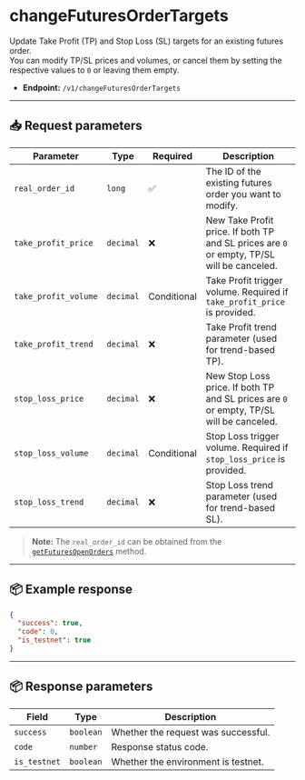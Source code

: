 # changeFuturesOrderTargets

Update Take Profit (TP) and Stop Loss (SL) targets for an existing futures order.  
You can modify TP/SL prices and volumes, or cancel them by setting the respective values to `0` or leaving them empty.

- **Endpoint:** `/v1/changeFuturesOrderTargets`

---

## 📥 Request parameters

| **Parameter**        | **Type**   | **Required** | **Description**                                                                                 |
|----------------------|------------|--------------|-------------------------------------------------------------------------------------------------|
| `real_order_id`      | `long`     | ✅           | The ID of the existing futures order you want to modify.                                       |
| `take_profit_price`  | `decimal`  | ❌           | New Take Profit price. If both TP and SL prices are `0` or empty, TP/SL will be canceled.      |
| `take_profit_volume` | `decimal`  | Conditional  | Take Profit trigger volume. Required if `take_profit_price` is provided.                      |
| `take_profit_trend`  | `decimal`  | ❌           | Take Profit trend parameter (used for trend-based TP).                                         |
| `stop_loss_price`    | `decimal`  | ❌           | New Stop Loss price. If both TP and SL prices are `0` or empty, TP/SL will be canceled.        |
| `stop_loss_volume`   | `decimal`  | Conditional  | Stop Loss trigger volume. Required if `stop_loss_price` is provided.                           |
| `stop_loss_trend`    | `decimal`  | ❌           | Stop Loss trend parameter (used for trend-based SL).                                           |

> **Note:** The `real_order_id` can be obtained from the [`getFuturesOpenOrders`](/docs/methods/getFuturesOpenOrders.md) method.

---

## 📦 Example response

```json
{
  "success": true,
  "code": 0,
  "is_testnet": true
}

```

---

## 📦 Response parameters

| **Field**     | **Type**   | **Description**                     |
|---------------|------------|-------------------------------------|
| `success`     | `boolean`  | Whether the request was successful. |
| `code`        | `number`   | Response status code.               |
| `is_testnet`  | `boolean`   | Whether the environment is testnet. |
